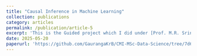 ```yaml
---
title: "Causal Inference in Machine Learning"
collection: publications
category: articles
permalink: /publication/article-5
excerpt: 'This is the Guided project which I did under [Prof. M.R. Srinivasan](https://www.cmi.ac.in/people/fac-profile.php?id=mrsvasan) on the amazing topic of Causal Inference & Learning. The github repository of the entire project is available at [Download Paper] link below.'
date: 2025-05-20
paperurl: 'https://github.com/GaurangaKrB/CMI-MSc-Data-Science/tree/7d62b71c99034fe16ddf948e96b7ec17f4cc3b4a/Sem4/CausalInference%20(GP)'
---
```




